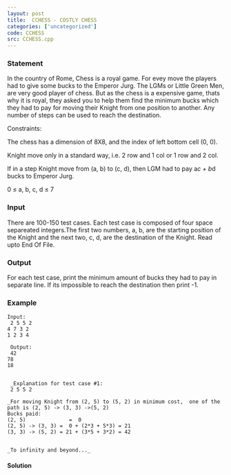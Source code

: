 ```yaml
---
layout: post
title:  CCHESS - COSTLY CHESS
categories: ['uncategorized']
code: CCHESS
src: CCHESS.cpp
---
```


### **Statement**

In the country of Rome, Chess is a royal game. For evey move the players had
to give some bucks to the Emperor Jurg. The LGMs or Little Green Men, are very
good player of chess. But as the chess is a expensive game, thats why it is
royal, they asked you to help them find the minimum bucks which they had to
pay for moving their Knight from one position to another. Any number of steps
can be used to reach the destination.

Constraints:

The chess has a dimension of 8X8, and the index of left bottom cell (0, 0).

Knight move only in a standard way, i.e. 2 row and 1 col or 1 row and 2 col.

If in a step Knight move from (a, b) to (c, d), then LGM had to pay a*c + b*d
bucks to Emperor Jurg.

0 ≤ a, b, c, d ≤ 7

### Input

There are 100-150 test cases. Each test case is composed of four space
separeated integers.The first two numbers, a, b, are the starting position of
the Knight and the next two, c, d, are the destination of the Knight. Read
upto End Of File.

### Output

For each test case, print the minimum amount of bucks they had to pay in
separate line. If its impossible to reach the destination then print -1.

### Example

    
    
    Input:  
     2 5 5 2  
    4 7 3 2  
    1 2 3 4  
      
     Output:  
     42  
    78  
    18  
      
      
     _Explanation for test case #1:  
     2 5 5 2  
      
    _For moving Knight from (2, 5) to (5, 2) in minimum cost,  one of the path is (2, 5) -> (3, 3) ->(5, 2)  
    Bucks paid:  
    (2, 5)              =  0  
    (2, 5) -> (3, 3) =  0 + (2*3 + 5*3) = 21  
    (3, 3) -> (5, 2) = 21 + (3*5 + 3*2) = 42  
           
      
    _To infinity and beyond..._  
    



#### **Solution**



